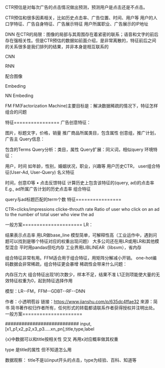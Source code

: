 CTR预估是对每次广告的点击情况做出预测，预测用户是点击还是不点击。


CTR预估和很多因素相关，比如历史点击率、广告位置、时间、用户等  用户的人口学特征、广告自身特征、广告展示特征  用户所属职业、广告展示的IP地址

DNN 在CTR的局限：图像的局部与其周围存在着紧密的联系；语音和文字的前后存在强相关性。但是CTR预估的数据如前面介绍，是非常离散的，特征前后之间的关系很多是我们排列的结果，并非本身是相互联系的

CNN

RNN

配合图像

Embeding

NN Embeding

FM
FM(Factorization Machine)主要目标是：解决数据稀疏的情况下，特征怎样组合的问题


特征================
广告创意特征：

图片，标题文字，价格，销量
推广商品所属类目，包含属性
创意组，推广计划，广告主
Query信息：

包含的Terms
Query分析：类目，属性
Query扩展：同义词，相似query
环境特征：

用户，时间
如年龄，性别，婚姻状况，职业，兴趣等
用户历史CTR， user组合特征(User-Ad, User-Query)
名义特征

时间，创意ID等
• 点击反馈特征
计算历史上包含该特征的(query, ad)的点击率
E.g., ad所属广告计划的历史点击率
组合特征

query与ad标题匹配的term个数
特征================


CTR=clicks/impressions
clicke-throuth rate
Ratio of user who click on an ad to the number of total user who view the ad

一般方案=====================
LR：

结果表示点击率
用LR做base_line
模型简单，可解释性高（工业运作中，遇到问题可以找到是哪个特征对应的权重出现问题）
大多公司还在用LR或用LR和其他模型混合
平时用pandas但吃内存
工业界用LIBLINEAR（libsvm），省内存

组合特征非常有用。FFM适合用于组合特征，用矩阵分解减小开销。
one-hot编码数据会非常稀疏，组合特征更会暴增
稀疏性会带来什么问题：

内存压力大
组合特征出现1的次数少，样本不足，结果不准
L1正则项能使大量的无效特征权重为0，起到特征选择作用

模型：LR--FM，FFM--GDBT--RF--DNN

作者：小透明苞谷
链接：https://www.jianshu.com/p/635dc4ffae32
來源：简书
简书著作权归作者所有，任何形式的转载都请联系作者获得授权并注明出处。
一般方案=====================



###########################
input,[x1_p1,x2_p2,x3_p3.....xn_pn],title,type,label

{x}中数据可以和title按相关性 交叉  再用x对应概率做其权重

type 是title的属性  但不知道怎么用

数据观察：
title不是以input开头的点击，type为经验、百科、知道等


